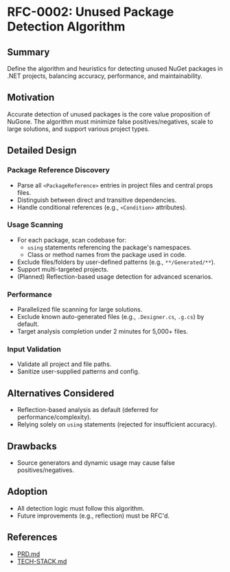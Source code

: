 # RFC-0002: Unused Package Detection Algorithm

## Summary

Define the algorithm and heuristics for detecting unused NuGet packages in .NET projects, balancing accuracy, performance, and maintainability.

## Motivation

Accurate detection of unused packages is the core value proposition of NuGone. The algorithm must minimize false positives/negatives, scale to large solutions, and support various project types.

## Detailed Design

### Package Reference Discovery
- Parse all `<PackageReference>` entries in project files and central props files.
- Distinguish between direct and transitive dependencies.
- Handle conditional references (e.g., `<Condition>` attributes).

### Usage Scanning
- For each package, scan codebase for:
  - `using` statements referencing the package's namespaces.
  - Class or method names from the package used in code.
- Exclude files/folders by user-defined patterns (e.g., `**/Generated/**`).
- Support multi-targeted projects.
- (Planned) Reflection-based usage detection for advanced scenarios.

### Performance
- Parallelized file scanning for large solutions.
- Exclude known auto-generated files (e.g., `.Designer.cs`, `.g.cs`) by default.
- Target analysis completion under 2 minutes for 5,000+ files.

### Input Validation
- Validate all project and file paths.
- Sanitize user-supplied patterns and config.

## Alternatives Considered
- Reflection-based analysis as default (deferred for performance/complexity).
- Relying solely on `using` statements (rejected for insufficient accuracy).

## Drawbacks
- Source generators and dynamic usage may cause false positives/negatives.

## Adoption
- All detection logic must follow this algorithm.
- Future improvements (e.g., reflection) must be RFC'd.

## References
- [PRD.md](../PRD.md)
- [TECH-STACK.md](../TECH-STACK.md)
